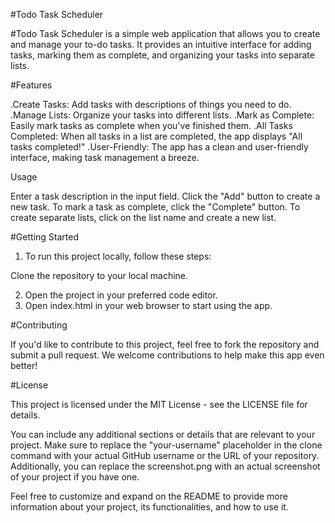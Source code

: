 #Todo Task Scheduler


#Todo Task Scheduler is a simple web application that allows you to create and manage your to-do tasks. It provides an intuitive interface for adding tasks, marking them as complete, and organizing your tasks into separate lists.

#Features

.Create Tasks: Add tasks with descriptions of things you need to do.
.Manage Lists: Organize your tasks into different lists.
.Mark as Complete: Easily mark tasks as complete when you've finished them.
.All Tasks Completed: When all tasks in a list are completed, the app displays "All tasks completed!"
.User-Friendly: The app has a clean and user-friendly interface, making task management a breeze.

Usage

Enter a task description in the input field.
Click the "Add" button to create a new task.
To mark a task as complete, click the "Complete" button.
To create separate lists, click on the list name and create a new list.

#Getting Started

1. To run this project locally, follow these steps:

Clone the repository to your local machine.

2. Open the project in your preferred code editor.
3. Open index.html in your web browser to start using the app.

#Contributing

If you'd like to contribute to this project, feel free to fork the repository and submit a pull request. We welcome contributions to help make this app even better!

#License

This project is licensed under the MIT License - see the LICENSE file for details.

You can include any additional sections or details that are relevant to your project. Make sure to replace the "your-username" placeholder in the clone command with your actual GitHub username or the URL of your repository. Additionally, you can replace the screenshot.png with an actual screenshot of your project if you have one.

Feel free to customize and expand on the README to provide more information about your project, its functionalities, and how to use it.

